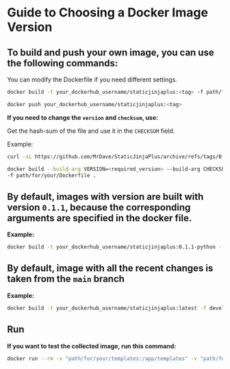 # Guide to Choosing a Docker Image Version

## To build and push your own image, you can use the following commands:

You can modify the Dockerfile if you need different settings.

```sh
docker build -t your_dockerhub_username/staticjinjaplus:<tag> -f path/for/your/Dockerfile path/for/your/repository_with_Dockerfile
```
```sh
docker push your_dockerhub_username/staticjinjaplus:<tag>
```

**If you need to change the `version` and `checksum`, use:**

Get the hash-sum of the file and use it in the `CHECKSUM` field.

Example:

```sh
curl -sL https://github.com/MrDave/StaticJinjaPlus/archive/refs/tags/0.1.0.tar.gz | sha256sum
```

```sh
docker build --build-arg VERSION=<required_version> --build-arg CHECKSUM=<hash_sum> -t your_dockerhub_username/staticjinjaplus:<tag>
-f path/for/your/Dockerfile .
```

## By default, images with version are built with version `0.1.1`, because the corresponding arguments are specified in the docker file.

**Example:**

```sh
docker build -t your_dockerhub_username/staticjinjaplus:0.1.1-python -f 0.1/python/Dockerfile .
```

## By default, image with all the recent changes is taken from the `main` branch

**Example:**

```sh
docker build -t your_dockerhub_username/staticjinjaplus:latest -f develop/python/Dockerfile .
```

## Run

**If you want to test the collected image, run this command:**

```sh
docker run --rm -v "path/for/your/templates:/app/templates" -v "path/for/your/build:/app/build" your_dockerhub_username/staticjinjaplus:<tag> -w
```
